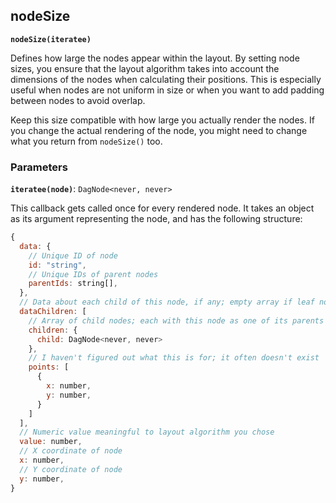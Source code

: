 ## nodeSize

**`nodeSize(iteratee)`**

Defines how large the nodes appear within the layout. By setting node sizes, you ensure that the layout algorithm takes into account the dimensions of the nodes when calculating their positions. This is especially useful when nodes are not uniform in size or when you want to add padding between nodes to avoid overlap.

Keep this size compatible with how large you actually render the nodes. If you change the actual rendering of the node, you might need to change what you return from `nodeSize()` too.

### Parameters

**`iteratee(node)`**: `DagNode<never, never>`

This callback gets called once for every rendered node. It takes an object as its argument representing the node, and has the following structure:

```javascript
{
  data: {
    // Unique ID of node
    id: "string",
    // Unique IDs of parent nodes
    parentIds: string[],
  },
  // Data about each child of this node, if any; empty array if leaf node
  dataChildren: [
    // Array of child nodes; each with this node as one of its parents
    children: {
      child: DagNode<never, never>
    },
    // I haven't figured out what this is for; it often doesn't exist
    points: [
      {
        x: number,
        y: number,
      }
    ]
  ],
  // Numeric value meaningful to layout algorithm you chose
  value: number,
  // X coordinate of node
  x: number,
  // Y coordinate of node
  y: number,
}
```
